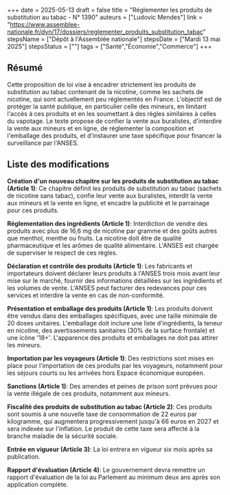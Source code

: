 +++
date = 2025-05-13
draft = false
title = "Réglementer les produits de substitution au tabac - N° 1390"
auteurs = ["Ludovic Mendes"]
link = "https://www.assemblee-nationale.fr/dyn/17/dossiers/reglementer_produits_substitution_tabac"
stepsName = ["Dépôt à l'Assemblée nationale"]
stepsDate = ["Mardi 13 mai 2025"]
stepsStatus = [""]
tags = ["Santé","Économie","Commerce"]
+++

## Résumé

Cette proposition de loi vise à encadrer strictement les produits de substitution au tabac contenant de la nicotine, comme les sachets de nicotine, qui sont actuellement peu réglementés en France. L'objectif est de protéger la santé publique, en particulier celle des mineurs, en limitant l'accès à ces produits et en les soumettant à des règles similaires à celles du vapotage. Le texte propose de confier la vente aux buralistes, d'interdire la vente aux mineurs et en ligne, de réglementer la composition et l'emballage des produits, et d'instaurer une taxe spécifique pour financer la surveillance par l'ANSES.

## Liste des modifications

**Création d'un nouveau chapitre sur les produits de substitution au tabac (Article 1)**: Ce chapitre définit les produits de substitution au tabac (sachets de nicotine sans tabac), confie leur vente aux buralistes, interdit la vente aux mineurs et la vente en ligne, et encadre la publicité et le parrainage pour ces produits.

**Réglementation des ingrédients (Article 1)**: Interdiction de vendre des produits avec plus de 16,6 mg de nicotine par gramme et des goûts autres que menthol, menthe ou fruits. La nicotine doit être de qualité pharmaceutique et les arômes de qualité alimentaire. L'ANSES est chargée de superviser le respect de ces règles.

**Déclaration et contrôle des produits (Article 1)**: Les fabricants et importateurs doivent déclarer leurs produits à l'ANSES trois mois avant leur mise sur le marché, fournir des informations détaillées sur les ingrédients et les volumes de vente. L'ANSES peut facturer des redevances pour ces services et interdire la vente en cas de non-conformité.

**Présentation et emballage des produits (Article 1)**: Les produits doivent être vendus dans des emballages spécifiques, avec une taille minimale de 20 doses unitaires. L'emballage doit inclure une liste d'ingrédients, la teneur en nicotine, des avertissements sanitaires (30% de la surface frontale) et une icône '18+'. L'apparence des produits et emballages ne doit pas attirer les mineurs.

**Importation par les voyageurs (Article 1)**: Des restrictions sont mises en place pour l'importation de ces produits par les voyageurs, notamment pour les séjours courts ou les arrivées hors Espace économique européen.

**Sanctions (Article 1)**: Des amendes et peines de prison sont prévues pour la vente illégale de ces produits, notamment aux mineurs.

**Fiscalité des produits de substitution au tabac (Article 2)**: Ces produits sont soumis à une nouvelle taxe de consommation de 22 euros par kilogramme, qui augmentera progressivement jusqu'à 66 euros en 2027 et sera indexée sur l'inflation. Le produit de cette taxe sera affecté à la branche maladie de la sécurité sociale.

**Entrée en vigueur (Article 3)**: La loi entrera en vigueur six mois après sa publication.

**Rapport d'évaluation (Article 4)**: Le gouvernement devra remettre un rapport d'évaluation de la loi au Parlement au minimum deux ans après son application complète.
